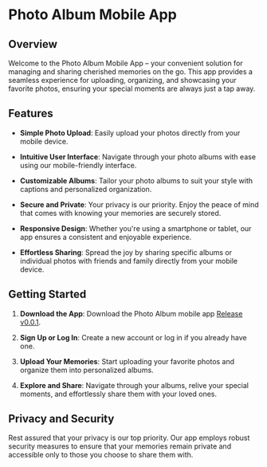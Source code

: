 # Photo Album Mobile App

## Overview

Welcome to the Photo Album Mobile App – your convenient solution for managing and sharing cherished memories on the go. This app provides a seamless experience for uploading, organizing, and showcasing your favorite photos, ensuring your special moments are always just a tap away.

## Features

- **Simple Photo Upload**: Easily upload your photos directly from your mobile device.

- **Intuitive User Interface**: Navigate through your photo albums with ease using our mobile-friendly interface.

- **Customizable Albums**: Tailor your photo albums to suit your style with captions and personalized organization.

- **Secure and Private**: Your privacy is our priority. Enjoy the peace of mind that comes with knowing your memories are securely stored.

- **Responsive Design**: Whether you're using a smartphone or tablet, our app ensures a consistent and enjoyable experience.

- **Effortless Sharing**: Spread the joy by sharing specific albums or individual photos with friends and family directly from your mobile device.

## Getting Started

1. **Download the App**: Download the Photo Album mobile app [Release v0.0.1](https://github.com/ARNAB-BOTMAS/PhotoAlbum/releases/download/v0.0.1/PhotoAlbum.apk).

2. **Sign Up or Log In**: Create a new account or log in if you already have one.

3. **Upload Your Memories**: Start uploading your favorite photos and organize them into personalized albums.

4. **Explore and Share**: Navigate through your albums, relive your special moments, and effortlessly share them with your loved ones.

## Privacy and Security

Rest assured that your privacy is our top priority. Our app employs robust security measures to ensure that your memories remain private and accessible only to those you choose to share them with.
